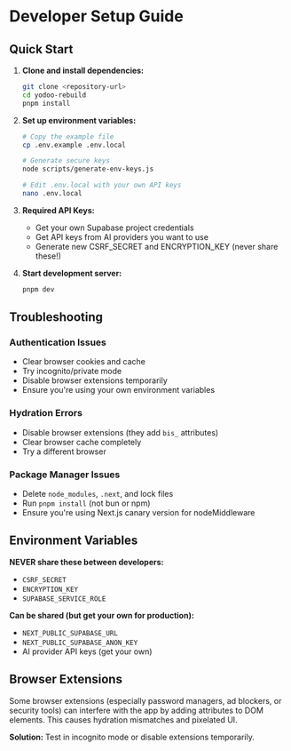 # Developer Setup Guide

## Quick Start

1. **Clone and install dependencies:**

   ```bash
   git clone <repository-url>
   cd yodoo-rebuild
   pnpm install
   ```

2. **Set up environment variables:**

   ```bash
   # Copy the example file
   cp .env.example .env.local

   # Generate secure keys
   node scripts/generate-env-keys.js

   # Edit .env.local with your own API keys
   nano .env.local
   ```

3. **Required API Keys:**

   - Get your own Supabase project credentials
   - Get API keys from AI providers you want to use
   - Generate new CSRF_SECRET and ENCRYPTION_KEY (never share these!)

4. **Start development server:**
   ```bash
   pnpm dev
   ```

## Troubleshooting

### Authentication Issues

- Clear browser cookies and cache
- Try incognito/private mode
- Disable browser extensions temporarily
- Ensure you're using your own environment variables

### Hydration Errors

- Disable browser extensions (they add `bis_` attributes)
- Clear browser cache completely
- Try a different browser

### Package Manager Issues

- Delete `node_modules`, `.next`, and lock files
- Run `pnpm install` (not bun or npm)
- Ensure you're using Next.js canary version for nodeMiddleware

## Environment Variables

**NEVER share these between developers:**

- `CSRF_SECRET`
- `ENCRYPTION_KEY`
- `SUPABASE_SERVICE_ROLE`

**Can be shared (but get your own for production):**

- `NEXT_PUBLIC_SUPABASE_URL`
- `NEXT_PUBLIC_SUPABASE_ANON_KEY`
- AI provider API keys (get your own)

## Browser Extensions

Some browser extensions (especially password managers, ad blockers, or security tools) can interfere with the app by adding attributes to DOM elements. This causes hydration mismatches and pixelated UI.

**Solution:** Test in incognito mode or disable extensions temporarily.

